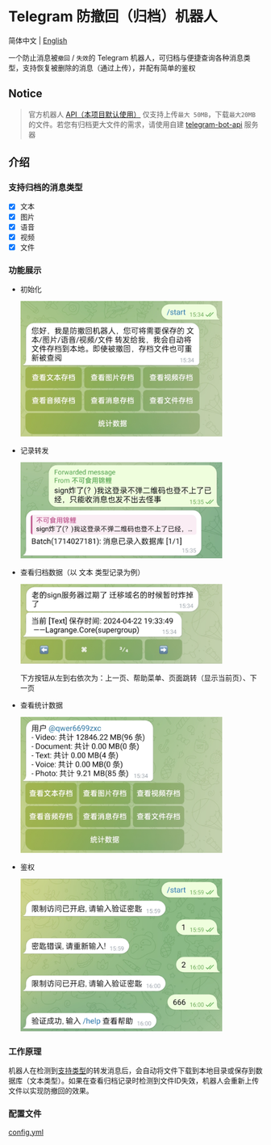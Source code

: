 # Telegram 防撤回（归档）机器人

简体中文 | [English](./README-en.md)

一个防止消息被`撤回` / `失效`的 Telegram 机器人，可归档与便捷查询各种消息类型，支持恢复被删除的消息（通过上传），并配有简单的鉴权

## Notice

> 官方机器人 [API（本项目默认使用）](https://api.telegram.org/bot%s/%s) 仅支持上传`最大 50MB`，下载`最大20MB`的文件。若您有归档更大文件的需求，请使用自建 [telegram-bot-api](https://github.com/tdlib/telegram-bot-api) 服务器

## 介绍

### 支持归档的消息类型

- [x] 文本
- [x] 图片
- [x] 语音
- [x] 视频
- [x] 文件

### 功能展示
- 初始化
    
  <img src="./assets/start.jpg" width="400" />

- 记录转发

  <img src="./assets/forward.jpg" width="400" />

- 查看归档数据（以 文本 类型记录为例）

  <img src="./assets/show.jpg" width="400" />
    
  下方按钮从左到右依次为：上一页、帮助菜单、页面跳转（显示当前页）、下一页

- 查看统计数据

  <img src="./assets/static.jpg" width="400" />

- 鉴权

  <img src="./assets/auth.jpg" width="400" />

### 工作原理

机器人在检测到[支持类型](#支持归档的消息类型)的转发消息后，会自动将文件下载到本地目录或保存到数据库（文本类型）。如果在查看归档记录时检测到文件ID失效，机器人会重新上传文件以实现防撤回的效果。

### 配置文件

[config.yml](./configs/config.yml)

